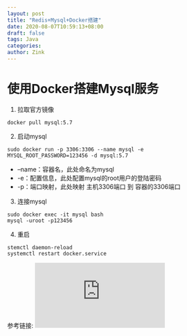 ```yaml
---
layout: post
title: "Redis+Mysql+Docker搭建"
date: 2020-08-07T10:59:13+08:00
draft: false
tags: Java
categories:
author: Zink 
---
```

# 使用Docker搭建Mysql服务
1. 拉取官方镜像
```
docker pull mysql:5.7
```
2. 启动mysql
```
sudo docker run -p 3306:3306 --name mysql -e MYSQL_ROOT_PASSWORD=123456 -d mysql:5.7
```
- –name：容器名，此处命名为mysql
- -e：配置信息，此处配置mysql的root用户的登陆密码
- -p：端口映射，此处映射 主机3306端口 到 容器的3306端口
3. 连接mysql
```
sudo docker exec -it mysql bash
mysql -uroot -p123456
```
4. 重启
```
stemctl daemon-reload
systemctl restart docker.service
```
参考链接: ![使用Docker搭建MySQL服务](https://www.cnblogs.com/sablier/p/11605606.html)
